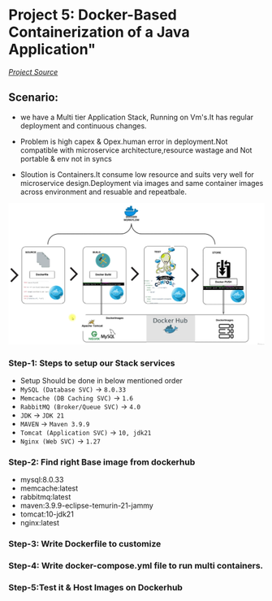 # Project 5: Docker-Based Containerization of a Java Application"


[*Project Source*](https://www.udemy.com/course/devopsprojects/?src=sac&kw=devops+projects)

## Scenario:
- we have a Multi tier Application Stack, Running on Vm's.It has regular deployment and continuous changes.

- Problem is high capex & Opex.human error in deployment.Not compatible with microservice architecture,resource wastage and Not portable & env not in syncs

- Sloution is Containers.It consume low resource and suits very well for microservice design.Deployment via images and same container images across environment and resuable and repeatbale.


![Architecture](images/project-5.png)

### Step-1: Steps to setup our Stack services
- Setup Should be done in below mentioned order
- `MySQL (Database SVC)`        -> `8.0.33`
- `Memcache (DB Caching SVC)`   -> `1.6`
- `RabbitMQ (Broker/Queue SVC)` -> `4.0`
- `JDK`                         -> `JDK 21`
- `MAVEN`                       -> `Maven 3.9.9`
- `Tomcat (Application SVC)`    -> `10, jdk21`
- `Nginx (Web SVC)`             -> `1.27`



### Step-2: Find right Base image from dockerhub

 * mysql:8.0.33
 * memcache:latest
 * rabbitmq:latest
 * maven:3.9.9-eclipse-temurin-21-jammy
 * tomcat:10-jdk21
 * nginx:latest




### Step-3: Write Dockerfile to customize


### Step-4: Write docker-compose.yml file to run multi containers.


### Step-5:Test it & Host Images on Dockerhub